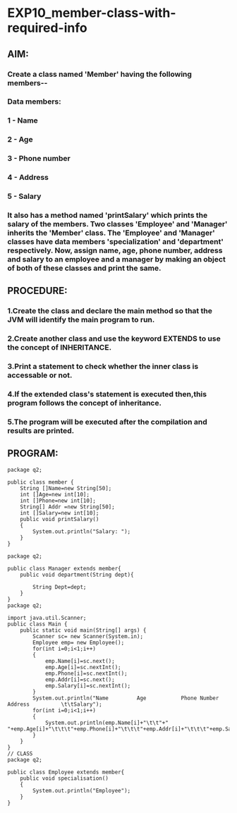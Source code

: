 # EXP10_member-class-with-required-info
## AIM:
### Create a class named 'Member' having the following members--
### Data members:
### 1 - Name
### 2 - Age
### 3 - Phone number
### 4 - Address
### 5 - Salary
### It also has a method named 'printSalary' which prints the salary of the members. Two classes 'Employee' and 'Manager' inherits the 'Member' class. The 'Employee' and 'Manager' classes have data members 'specialization' and 'department' respectively. Now, assign name, age, phone number, address and salary to an employee and a manager by making an object of both of these classes and print the same.
## PROCEDURE:
### 1.Create the class and declare the main method so that the JVM will identify the main program to run.
### 2.Create another class and use the keyword EXTENDS to use the concept of INHERITANCE.
### 3.Print a statement to check whether the inner class is accessable or not. 
### 4.If the extended class's statement is executed then,this program follows the concept of inheritance.
### 5.The program will be executed after the compilation and results are printed.
## PROGRAM:
```
package q2;

public class member {
    String []Name=new String[50];
    int []Age=new int[10];
    int []Phone=new int[10];
    String[] Addr =new String[50];
    int []Salary=new int[10];
    public void printSalary()
    {
        System.out.println("Salary: ");
    }
}

package q2;

public class Manager extends member{
    public void department(String dept){

        String Dept=dept;
    }
}
package q2;

import java.util.Scanner;
public class Main {
    public static void main(String[] args) {
        Scanner sc= new Scanner(System.in);
        Employee emp= new Employee();
        for(int i=0;i<1;i++)
        {
            emp.Name[i]=sc.next();
            emp.Age[i]=sc.nextInt();
            emp.Phone[i]=sc.nextInt();
            emp.Addr[i]=sc.next();
            emp.Salary[i]=sc.nextInt();
        }
        System.out.println("Name         Age           Phone Number          Address          \t\tSalary");
        for(int i=0;i<1;i++)
        {
            System.out.println(emp.Name[i]+"\t\t"+"  "+emp.Age[i]+"\t\t\t"+emp.Phone[i]+"\t\t\t"+emp.Addr[i]+"\t\t\t"+emp.Salary[i]);
        }
    }
}
// CLASS 
package q2;

public class Employee extends member{
    public void specialisation()
    {
        System.out.println("Employee");
    }
}


```
